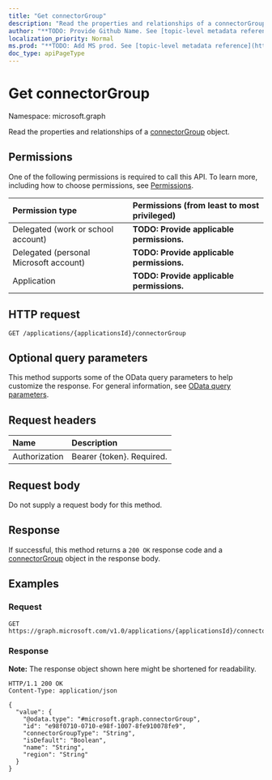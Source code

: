 ```yaml
---
title: "Get connectorGroup"
description: "Read the properties and relationships of a connectorGroup object."
author: "**TODO: Provide Github Name. See [topic-level metadata reference](https://msgo.azurewebsites.net/add/document/guidelines/metadata.html#topic-level-metadata)**"
localization_priority: Normal
ms.prod: "**TODO: Add MS prod. See [topic-level metadata reference](https://msgo.azurewebsites.net/add/document/guidelines/metadata.html#topic-level-metadata)**"
doc_type: apiPageType
---
```


# Get connectorGroup
Namespace: microsoft.graph



Read the properties and relationships of a [connectorGroup](../resources/connectorgroup.md) object.

## Permissions
One of the following permissions is required to call this API. To learn more, including how to choose permissions, see [Permissions](/graph/permissions-reference).

|Permission type|Permissions (from least to most privileged)|
|:---|:---|
|Delegated (work or school account)|**TODO: Provide applicable permissions.**|
|Delegated (personal Microsoft account)|**TODO: Provide applicable permissions.**|
|Application|**TODO: Provide applicable permissions.**|

## HTTP request

<!-- {
  "blockType": "ignored"
}
-->
``` http
GET /applications/{applicationsId}/connectorGroup
```

## Optional query parameters
This method supports some of the OData query parameters to help customize the response. For general information, see [OData query parameters](/graph/query-parameters).

## Request headers
|Name|Description|
|:---|:---|
|Authorization|Bearer {token}. Required.|

## Request body
Do not supply a request body for this method.

## Response

If successful, this method returns a `200 OK` response code and a [connectorGroup](../resources/connectorgroup.md) object in the response body.

## Examples

### Request
<!-- {
  "blockType": "request",
  "name": "get_connectorgroup"
}
-->
``` http
GET https://graph.microsoft.com/v1.0/applications/{applicationsId}/connectorGroup
```


### Response
**Note:** The response object shown here might be shortened for readability.
<!-- {
  "blockType": "response",
  "truncated": true,
  "@odata.type": "microsoft.graph.connectorGroup"
}
-->
``` http
HTTP/1.1 200 OK
Content-Type: application/json

{
  "value": {
    "@odata.type": "#microsoft.graph.connectorGroup",
    "id": "e98f0710-0710-e98f-1007-8fe910078fe9",
    "connectorGroupType": "String",
    "isDefault": "Boolean",
    "name": "String",
    "region": "String"
  }
}
```

